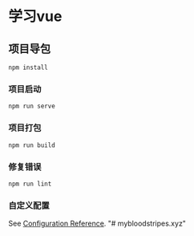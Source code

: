# 学习vue

## 项目导包
```
npm install
```

### 项目启动
```
npm run serve
```

### 项目打包
```
npm run build
```

### 修复错误
```
npm run lint
```

### 自定义配置
See [Configuration Reference](https://cli.vuejs.org/config/).
"# mybloodstripes.xyz" 
